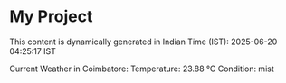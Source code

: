 # My Project

This content is dynamically generated in Indian Time (IST): 2025-06-20 04:25:17 IST


Current Weather in Coimbatore:
Temperature: 23.88 °C
Condition: mist
